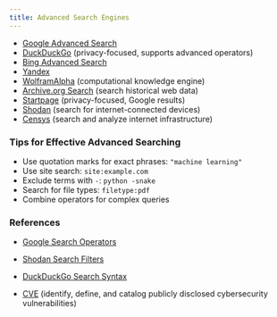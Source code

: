 ```yaml
---
title: Advanced Search Engines
---
```


- [Google Advanced Search](https://www.google.com/advanced_search)
- [DuckDuckGo](https://duckduckgo.com/duckduckgo-help-pages/results/syntax) (privacy-focused, supports advanced operators)
- [Bing Advanced Search](https://support.microsoft.com/en-us/topic/advanced-search-options-b92e25f1-0085-4271-bdf9-14aaea720930)
- [Yandex](https://yandex.com/)
- [WolframAlpha](https://www.wolframalpha.com/) (computational knowledge engine)
- [Archive.org Search](https://archive.org/advancedsearch.php) (search historical web data)
- [Startpage](https://www.startpage.com/) (privacy-focused, Google results)
- [Shodan](https://www.shodan.io/) (search for internet-connected devices)
- [Censys](https://censys.io/) (search and analyze internet infrastructure)

### Tips for Effective Advanced Searching

- Use quotation marks for exact phrases: `"machine learning"`
- Use site search: `site:example.com`
- Exclude terms with `-`: `python -snake`
- Search for file types: `filetype:pdf`
- Combine operators for complex queries

### References

- [Google Search Operators](https://support.google.com/websearch/answer/2466433?hl=en)
- [Shodan Search Filters](https://help.shodan.io/the-basics/search-filters)
- [DuckDuckGo Search Syntax](https://duckduckgo.com/params)

- [CVE](https://www.cve.org/) (identify, define, and catalog publicly disclosed cybersecurity vulnerabilities)

